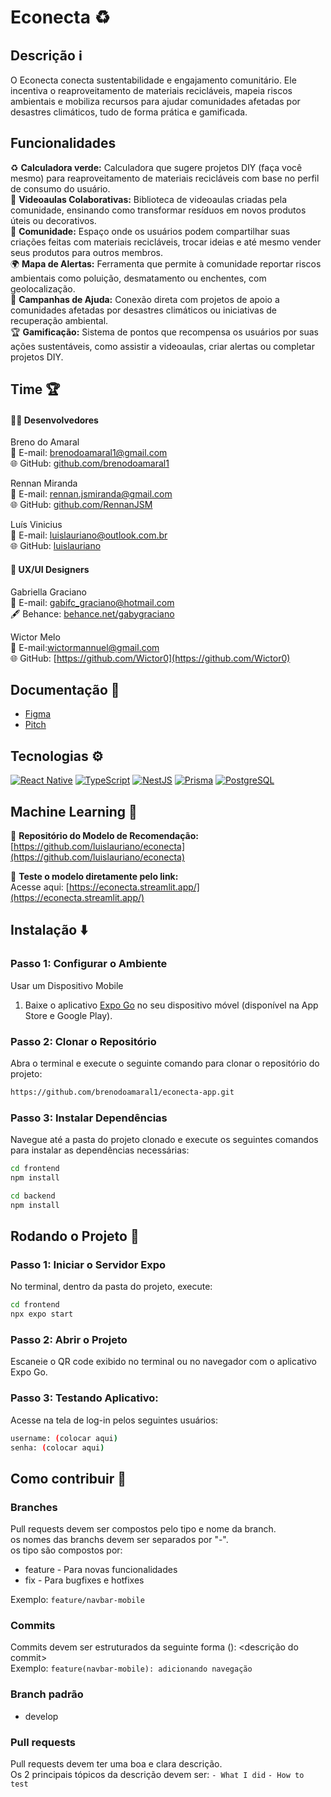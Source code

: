 # Econecta ♻️

## Descrição ℹ️

O Econecta conecta sustentabilidade e engajamento comunitário. Ele incentiva o reaproveitamento de materiais recicláveis, mapeia riscos ambientais e mobiliza recursos para ajudar comunidades afetadas por desastres climáticos, tudo de forma prática e gamificada.

## Funcionalidades
♻️ **Calculadora verde:** Calculadora que sugere projetos DIY (faça você mesmo) para reaproveitamento de materiais recicláveis com base no perfil de consumo do usuário.<br/>
🎥 **Videoaulas Colaborativas:** Biblioteca de videoaulas criadas pela comunidade, ensinando como transformar resíduos em novos produtos úteis ou decorativos.<br/>
👥 **Comunidade:** Espaço onde os usuários podem compartilhar suas criações feitas com materiais recicláveis, trocar ideias e até mesmo vender seus produtos para outros membros.<br/>
🌍 **Mapa de Alertas:** Ferramenta que permite à comunidade reportar riscos ambientais como poluição, desmatamento ou enchentes, com geolocalização.<br/>
🤝 **Campanhas de Ajuda:** Conexão direta com projetos de apoio a comunidades afetadas por desastres climáticos ou iniciativas de recuperação ambiental.<br/>
🏆 **Gamificação:** Sistema de pontos que recompensa os usuários por suas ações sustentáveis, como assistir a videoaulas, criar alertas ou completar projetos DIY.<br/>

## Time 🏆

#### 👨‍💻 Desenvolvedores

Breno do Amaral<br/>
📧 E-mail: brenodoamaral1@gmail.com<br/>
🌐 GitHub: [github.com/brenodoamaral1](https://github.com/brenodoamaral1)

Rennan Miranda<br/>
📧 E-mail: rennan.jsmiranda@gmail.com<br/>
🌐 GitHub: [github.com/RennanJSM](github.com/RennanJSM)

Luís Vinicius<br/>
📧 E-mail: luislauriano@outlook.com.br<br/>
🌐 GitHub: [luislauriano](https://github.com/luislauriano)

#### 🎨 UX/UI Designers

Gabriella Graciano<br/>
📧 E-mail: gabifc_graciano@hotmail.com<br/>
🖋️ Behance: [behance.net/gabygraciano](behance.net/gabygraciano)

Wictor Melo<br/>
📧 E-mail:wictormannuel@gmail.com<br/>
🌐 GitHub: [https://github.com/Wictor0](https://github.com/Wictor0)

## Documentação 📄

- [Figma](https://www.figma.com/design/R5roFWDYS7eckhwhQLq7BZ/CPGO----2024?node-id=0-1&t=HSTexBNj7xcWEtNK-1)
- [Pitch](https://docs.google.com/presentation/d/1k3kP-stm1hxblYhjDdTU0n7XVWW3J_IOm7a7ViTspCE/edit?usp=sharing)

## Tecnologias ⚙️
[![React Native](https://img.shields.io/badge/React%20Native-20232A?style=for-the-badge&logo=react&logoColor=61DAFB)](https://reactnative.dev/)
[![TypeScript](https://img.shields.io/badge/TypeScript-007ACC?style=for-the-badge&logo=typescript&logoColor=white)](https://www.typescriptlang.org/)
[![NestJS](https://img.shields.io/badge/NestJS-E0234E?style=for-the-badge&logo=nestjs&logoColor=white)](https://nestjs.com/)
[![Prisma](https://img.shields.io/badge/Prisma-2D3748?style=for-the-badge&logo=prisma&logoColor=white)](https://www.prisma.io/)
[![PostgreSQL](https://img.shields.io/badge/PostgreSQL-336791?style=for-the-badge&logo=postgresql&logoColor=white)](https://www.postgresql.org/)


## Machine Learning 🧠
🔗 **Repositório do Modelo de Recomendação:**  
[https://github.com/luislauriano/econecta](https://github.com/luislauriano/econecta)

🚀 **Teste o modelo diretamente pelo link:**  
Acesse aqui: [https://econecta.streamlit.app/](https://econecta.streamlit.app/)

## Instalação ⬇️

### Passo 1: Configurar o Ambiente
Usar um Dispositivo Mobile

1. Baixe o aplicativo [Expo Go](https://expo.dev/client) no seu dispositivo móvel (disponível na App Store e Google Play).

### Passo 2: Clonar o Repositório

Abra o terminal e execute o seguinte comando para clonar o repositório do projeto:
```bash
https://github.com/brenodoamaral1/econecta-app.git
```

### Passo 3: Instalar Dependências

Navegue até a pasta do projeto clonado e execute os seguintes comandos para instalar as dependências necessárias:
```bash
cd frontend
npm install

cd backend
npm install
```

## Rodando o Projeto 🏃

### Passo 1: Iniciar o Servidor Expo
No terminal, dentro da pasta do projeto, execute:
```bash
cd frontend
npx expo start
```

### Passo 2: Abrir o Projeto
Escaneie o QR code exibido no terminal ou no navegador com o aplicativo Expo Go.

### Passo 3: Testando Aplicativo:
Acesse na tela de log-in pelos seguintes usuários:

```bash
username: (colocar aqui)
senha: (colocar aqui)
```

## Como contribuir 🤝
### Branches
Pull requests devem ser compostos pelo tipo e nome da branch.\
os nomes das branchs devem ser separados por "-".\
os tipo são compostos por:
- feature - Para novas funcionalidades
- fix - Para bugfixes e hotfixes

Exemplo: 
`feature/navbar-mobile`

### Commits
Commits devem ser estruturados da seguinte forma <tipo>(<nome-da-branch>): <descrição do commit>\
Exemplo: 
`feature(navbar-mobile): adicionando navegação`

### Branch padrão
- develop

### Pull requests
Pull requests devem ter uma boa e clara descrição.\
Os 2 principais tópicos da descrição devem ser:
`- What I did`
`- How to test`
